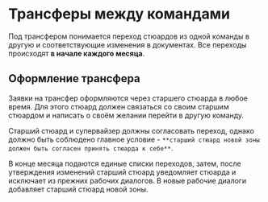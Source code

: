 # Трансферы между командами

Под трансфером понимается переход стюардов из одной команды в другую и соответствующие изменения в документах. Все переходы происходят **в начале каждого месяца**. 

## Оформление трансфера

Заявки на трансфер оформляются через старшего стюарда в любое время. Для этого стюард должен связаться со своим старшим стюардом и написать о своём желании перейти в другую команду. 

Старший стюард и супервайзер должны согласовать переход, однако должно быть соблюдено главное условие - `**старший стюард новой зоны должен быть согласен принять стюарда к себе**`.

В конце месяца подаются единые списки переходов, затем, после утверждения изменений старший стюард уведомляет стюарда и исключает из прежних рабочих диалогов. В новые рабочие диалоги добавляет старший стюард новой зоны.
